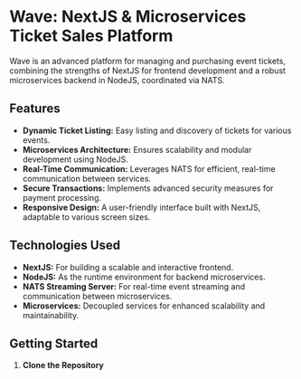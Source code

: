 # Wave: NextJS & Microservices Ticket Sales Platform

Wave is an advanced platform for managing and purchasing event tickets, combining the strengths of NextJS for frontend development and a robust microservices backend in NodeJS, coordinated via NATS.

## Features

- **Dynamic Ticket Listing:** Easy listing and discovery of tickets for various events.
- **Microservices Architecture:** Ensures scalability and modular development using NodeJS.
- **Real-Time Communication:** Leverages NATS for efficient, real-time communication between services.
- **Secure Transactions:** Implements advanced security measures for payment processing.
- **Responsive Design:** A user-friendly interface built with NextJS, adaptable to various screen sizes.

## Technologies Used

- **NextJS:** For building a scalable and interactive frontend.
- **NodeJS:** As the runtime environment for backend microservices.
- **NATS Streaming Server:** For real-time event streaming and communication between microservices.
- **Microservices:** Decoupled services for enhanced scalability and maintainability.

## Getting Started

1. **Clone the Repository**
